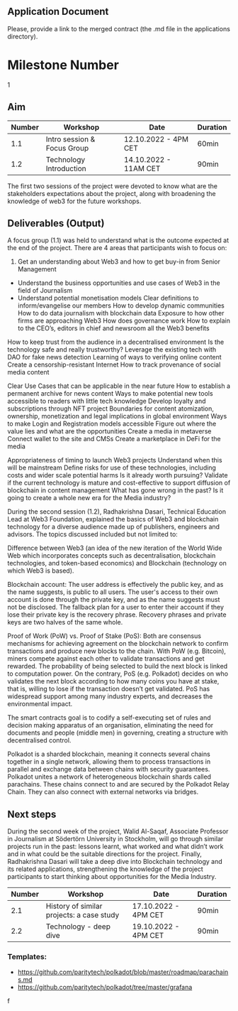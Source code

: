 ## Application Document
Please, provide a link to the merged contract (the .md file in the applications directory).

# Milestone Number
1

## Aim 

| Number        | Workshop      | Date         | Duration     |
| ------------- | ------------- |------------- |------------- |
| 1.1 | Intro session & Focus Group  |12.10.2022 - 4PM CET|60min|
| 1.2 | Technology Introduction  |14.10.2022 - 11AM CET|90min|

The first two sessions of the project were devoted to know what are the stakeholders expectations about the project, along with broadening the knowledge of web3 for the future workshops.

## Deliverables (Output)

A focus group (1.1) was held to understand what is the outcome expected at the end of the project. There are 4 areas that participants wish to focus on:

1. Get an understanding about Web3 and how to get buy-in from Senior Management
- Understand the business opportunities and use cases of Web3 in the field of Journalism
- Understand potential monetisation models
Clear definitions to inform/evangelise our members
How to develop dynamic communities
How to do data journalism with blockchain data
Exposure to how other firms are approaching Web3
How does governance work
How to explain to the CEO’s, editors in chief and newsroom all the Web3 benefits

How to keep trust from the audience in a decentralised environment
Is the technology safe and really trustworthy?
Leverage the existing tech with DAO for fake news detection
Learning of ways to verifying online content
Create a censorship-resistant Internet
How to track provenance of social media content

Clear Use Cases that can be applicable in the near future
How to establish a permanent archive for news content
Ways to make potential new tools accessible to readers with little tech knowledge
Develop loyalty and subscriptions through NFT project
Boundaries for content atomization, ownership, monetization and legal implications in global environment
Ways to make Login and Registration models accessible
Figure out where the value lies and what are the opportunities
Create a media in metaverse
Connect wallet to the site and CMSs
Create a marketplace in DeFi for the media

Appropriateness of timing to launch Web3 projects
Understand when this will be mainstream
Define risks for use of these technologies, including costs and wider scale potential harms
Is it already worth pursuing?
Validate if the current technology is mature and cost-effective to support diffusion of blockchain in content management
What has gone wrong in the past?
Is it going to create a whole new era for the Media industry?


During the second session (1.2), Radhakrishna Dasari, Technical Education Lead at Web3 Foundation, explained the basics of Web3 and blockchain technology for a diverse audience made up of publishers, engineers and advisors. The topics discussed included but not limited to:

Difference between Web3 (an idea of the new iteration of the World Wide Web which incorporates concepts such as decentralisation, blockchain technologies, and token-based economics) and Blockchain (technology on which Web3 is based).

Blockchain account:
The user address is effectively the public key, and as the name suggests, is public to all users.
The user's access to their own account is done through the private key, and as the name suggests must not be disclosed. The fallback plan for a user to enter their account if they lose their private key is the recovery phrase. Recovery phrases and private keys are two halves of the same whole.

Proof of Work (PoW) vs. Proof of Stake (PoS):
Both are consensus mechanisms for achieving agreement on the blockchain network to confirm transactions and produce new blocks to the chain.
With PoW (e.g. Bitcoin), miners compete against each other to validate transactions and get rewarded. The probability of being selected to build the next block is linked to computation power.
On the contrary, PoS (e.g. Polkadot) decides on who validates the next block according to how many coins you have at stake, that is, willing to lose if the transaction doesn’t get validated. PoS has widespread support among many industry experts, and decreases the environmental impact.

The smart contracts goal is to codify a self-executing set of rules and decision making apparatus of an organisation, eliminating the need for documents and people (middle men) in governing, creating a structure with decentralised control.

Polkadot is a sharded blockchain, meaning it connects several chains together in a single network, allowing them to process transactions in parallel and exchange data between chains with security guarantees. Polkadot unites a network of heterogeneous blockchain shards called parachains. These chains connect to and are secured by the Polkadot Relay Chain. They can also connect with external networks via bridges. 



## Next steps

During the second week of the project, Walid Al-Saqaf, Associate Professor in Journalism at Södertörn University in Stockholm, will go through similar projects run in the past: lessons learnt, what worked and what didn’t work and in what could be the suitable directions for the project. Finally, Radhakrishna Dasari will take a deep dive into Blockchain technology and its related applications, strengthening the knowledge of the project participants to start thinking about opportunities for the Media Industry.

| Number        | Workshop      | Date         | Duration     |
| ------------- | ------------- |------------- |------------- |
| 2.1 | History of similar projects: a case study  |17.10.2022 - 4PM CET|90min|
| 2.2 | Technology  - deep dive  |19.10.2022 - 4PM CET|90min|


### Templates:
- https://github.com/paritytech/polkadot/blob/master/roadmap/parachains.md
- https://github.com/paritytech/polkadot/tree/master/grafana

f
